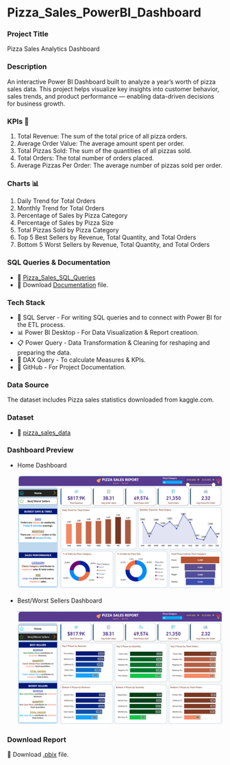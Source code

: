 # Pizza_Sales_PowerBI_Dashboard

### Project Title
Pizza Sales Analytics Dashboard

### Description
An interactive Power BI Dashboard built to analyze a year’s worth of pizza sales data.
This project helps visualize key insights into customer behavior, sales trends, and product performance — enabling data-driven decisions for business growth.

### KPIs :scroll:
1. Total Revenue: The sum of the total price of all pizza orders.
2. Average Order Value: The average amount spent per order.
3. Total Pizzas Sold: The sum of the quantities of all pizzas sold.
4. Total Orders: The total number of orders placed.
5. Average Pizzas Per Order: The average number of pizzas sold per order.

### Charts :bar_chart:
1. Daily Trend for Total Orders
2. Monthly Trend for Total Orders
3. Percentage of Sales by Pizza Category
4. Percentage of Sales by Pizza Size
5. Total Pizzas Sold by Pizza Category
6. Top 5 Best Sellers by Revenue, Total Quantity, and Total Orders
7. Bottom 5 Worst Sellers by Revenue, Total Quantity, and Total Orders

### SQL Queries & Documentation
- :page_with_curl: [Pizza_Sales_SQL_Queries](https://github.com/araza01/Pizza_Sales_PowerBI_Dashboard/blob/master/Pizza_Sales_Queries.sql) <br>
- :page_facing_up: Download [Documentation](https://github.com/araza01/Pizza_Sales_PowerBI_Dashboard/blob/master/Pizza_Sales_Queries_Doc.pdf) file.

### Tech Stack
- :memo: SQL Server - For writing SQL queries and to connect with Power BI for the ETL process.
- :bar_chart: Power BI Desktop - For Data Visualization & Report creatioon.
- :clipboard: Power Query - Data Transformation & Cleaning for reshaping and preparing the data.
- :brain: DAX Query -  To calculate Measures & KPIs.
- :ledger: GitHub - For Project Documentation.

### Data Source
The dataset includes Pizza sales statistics downloaded from kaggle.com.

### Dataset
- :open_file_folder: [pizza_sales_data](https://github.com/araza01/Pizza_Sales_PowerBI_Dashboard/blob/master/pizza_sales_data.csv)

### Dashboard Preview
- Home Dashboard <br><br> ![image](https://github.com/araza01/Pizza_Sales_PowerBI_Dashboard/blob/master/Snapshot_of_Home_Dashboard.png) <br><br>
- Best/Worst Sellers Dashboard <br><br> ![image](https://github.com/araza01/Pizza_Sales_PowerBI_Dashboard/blob/master/Snapshot_of_Sellers_Dashboard.png)

### Download Report
:file_folder: Download [.pbix](https://github.com/araza01/Pizza_Sales_PowerBI_Dashboard/blob/master/Pizza_Sales_Analysis.pbix) file.
